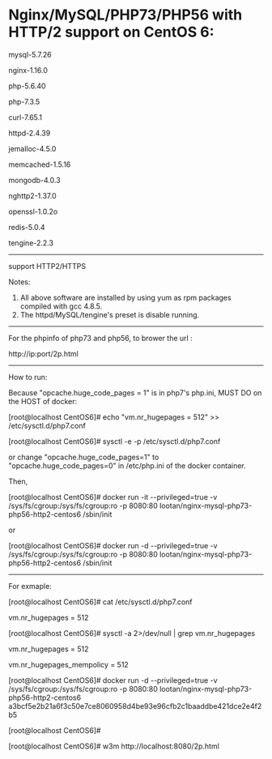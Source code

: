 # Nginx/MySQL/PHP73/PHP56 with HTTP/2 support on CentOS 6:

mysql-5.7.26

nginx-1.16.0

php-5.6.40

php-7.3.5

curl-7.65.1

httpd-2.4.39

jemalloc-4.5.0

memcached-1.5.16

mongodb-4.0.3

nghttp2-1.37.0

openssl-1.0.2o

redis-5.0.4

tengine-2.2.3


-----------------

support HTTP2/HTTPS

Notes: 
1. All above software are installed by using yum as rpm packages compiled with gcc 4.8.5. 
2. The httpd/MySQL/tengine's preset is disable running. 

-----------------

For the phpinfo of php73 and php56, to brower the url :

http://ip:port/2p.html

-----------------

How to run:

Because "opcache.huge_code_pages = 1" is in php7's php.ini, MUST DO on the HOST of docker:

[root@localhost CentOS6]# echo "vm.nr_hugepages = 512" >> /etc/sysctl.d/php7.conf

[root@localhost CentOS6]# sysctl -e -p /etc/sysctl.d/php7.conf

or change "opcache.huge_code_pages=1" to "opcache.huge_code_pages=0" in /etc/php.ini of the docker container.

Then,

[root@localhost CentOS6]# docker run -it --privileged=true -v /sys/fs/cgroup:/sys/fs/cgroup:ro -p 8080:80 lootan/nginx-mysql-php73-php56-http2-centos6 /sbin/init

or

[root@localhost CentOS6]# docker run -d  --privileged=true -v /sys/fs/cgroup:/sys/fs/cgroup:ro -p 8080:80 lootan/nginx-mysql-php73-php56-http2-centos6 /sbin/init

-----------------

For exmaple:

[root@localhost CentOS6]# cat /etc/sysctl.d/php7.conf

vm.nr_hugepages = 512

[root@localhost CentOS6]# sysctl -a 2>/dev/null | grep vm.nr_hugepages

vm.nr_hugepages = 512

vm.nr_hugepages_mempolicy = 512


[root@localhost CentOS6]# docker run -d --privileged=true -v /sys/fs/cgroup:/sys/fs/cgroup:ro -p 8080:80 lootan/nginx-mysql-php73-php56-http2-centos6
a3bcf5e2b21a6f3c50e7ce8060958d4be93e96cfb2c1baaddbe421dce2e4f2b5

[root@localhost CentOS6]#

[root@localhost CentOS6]# w3m http://localhost:8080/2p.html
